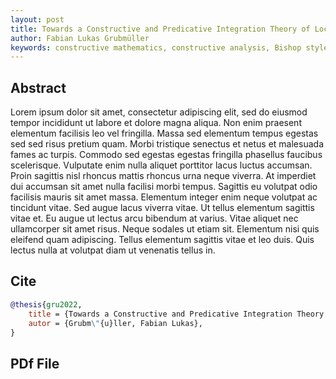 ```yaml
---
layout: post
title: Towards a Constructive and Predicative Integration Theory of Locally Compact Metric Sets
author: Fabian Lukas Grubmüller
keywords: constructive mathematics, constructive analysis, Bishop style mathematics, constructive integration theory
---
```


## Abstract

Lorem ipsum dolor sit amet, consectetur adipiscing elit, sed do eiusmod tempor incididunt ut labore et dolore magna aliqua. Non enim praesent elementum facilisis leo vel fringilla. Massa sed elementum tempus egestas sed sed risus pretium quam. Morbi tristique senectus et netus et malesuada fames ac turpis. Commodo sed egestas egestas fringilla phasellus faucibus scelerisque. Vulputate enim nulla aliquet porttitor lacus luctus accumsan. Proin sagittis nisl rhoncus mattis rhoncus urna neque viverra. At imperdiet dui accumsan sit amet nulla facilisi morbi tempus. Sagittis eu volutpat odio facilisis mauris sit amet massa. Elementum integer enim neque volutpat ac tincidunt vitae. Sed augue lacus viverra vitae. Ut tellus elementum sagittis vitae et. Eu augue ut lectus arcu bibendum at varius. Vitae aliquet nec ullamcorper sit amet risus. Neque sodales ut etiam sit. Elementum nisi quis eleifend quam adipiscing. Tellus elementum sagittis vitae et leo duis. Quis lectus nulla at volutpat diam ut venenatis tellus in.

## Cite

```bibtex
@thesis{gru2022,
    title = {Towards a Constructive and Predicative Integration Theory of Locally Compact Metric Spaces},
    autor = {Grubm\"{u}ller, Fabian Lukas},
}
```

## PDf File
